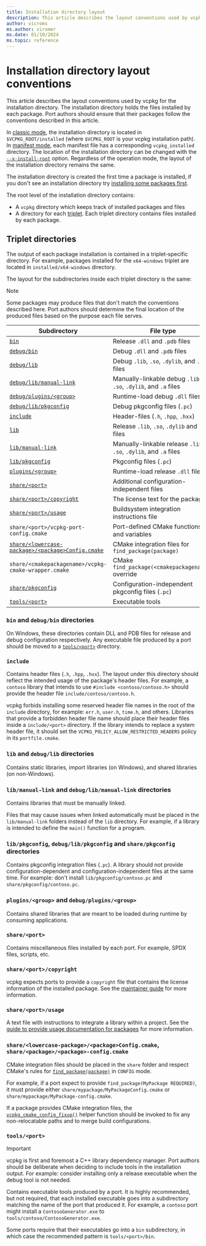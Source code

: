 ```yaml
---
title: Installation directory layout
description: This article describes the layout conventions used by vcpkg when copying build output into the installation directory.
author: vicroms
ms.author: viromer
ms.date: 01/10/2024
ms.topic: reference
---
```

# Installation directory layout conventions

This article describes the layout conventions used by vcpkg for the installation
directory. The installation directory holds the files installed by each package.
Port authors should ensure that their packages follow the conventions described
in this article.

In [classic mode](../users/classic-mode.md), the installation directory is
located in `$VCPKG_ROOT/installed` (where `$VCPKG_ROOT` is your vcpkg
installation path). In [manifest mode](../users/manifests.md), each manifest
file has a corresponding `vcpkg_installed` directory. The location of the
installation directory can be changed with the
[`--x-install-root`](../commands/common-options.md#install-root) option.
Regardless of the operation mode, the layout of the installation directory
remains the same.

The installation directory is created the first time a package is installed,
if you don't see an installation directory try 
[installing some packages first](../consume/manifest-mode.md).

The root level of the installation directory contains:

* A `vcpkg` directory which keeps track of installed packages and files
* A directory for each [triplet](../users/triplets.md). Each triplet directory
  contains files installed by each package.

## Triplet directories

The output of each package installation is contained in a triplet-specific directory.
For example, packages installed for the `x64-windows` triplet are located in
`installed/x64-windows` directory.

The layout for the subdirectories inside each triplet directory is the same:

> [!NOTE]
> Some packages may produce files that don't match the conventions described here.
> Port authors should determine the final location of the produced files based
> on the purpose each file serves.

| Subdirectory                                                       | File type                                                         |
| ------------------------------------------------------------------ | ----------------------------------------------------------------- |
| [`bin`](#layout-bin)                                               | Release `.dll` and `.pdb` files                                   |
| [`debug/bin`](#layout-bin)                                         | Debug `.dll` and `.pdb` files                                     |
| [`debug/lib`](#layout-lib)                                         | Debug `.lib`, `.so`, `.dylib`, and `.a` files                     |
| [`debug/lib/manual-link`](#layout-manual-link)                     | Manually-linkable debug `.lib`, `.so`, `.dylib`, and `.a` files   |
| [`debug/plugins/<group>`](#layout-plugins)                         | Runtime-load debug `.dll` files                                   |
| [`debug/lib/pkgconfig`](#layout-pkgconfig)                         | Debug pkgconfig files (`.pc`)                                     |
| [`include`](#layout-include)                                       | Header-files (`.h`, `.hpp`, `.hxx`)                               |
| [`lib`](#layout-lib)                                               | Release `.lib`, `.so`, `.dylib` and `.a` files                    |
| [`lib/manual-link`](#layout-manual-link)                           | Manually-linkable release `.lib`, `.so`, `.dylib`, and `.a` files |
| [`lib/pkgconfig`](#layout-pkgconfig)                               | Pkgconfig files (`.pc`)                                           |
| [`plugins/<group>`](#layout-plugins)                               | Runtime-load release `.dll` files                                 |
| [`share/<port>`](#layout-share)                                    | Additional configuration-independent files                        |
| [`share/<port>/copyright`](#layout-copyright)                      | The license text for the package                                  |
| [`share/<port>/usage`](#layout-usage)                              | Buildsystem integration instructions file                         |
| `share/<port>/vcpkg-port-config.cmake`                             | Port-defined CMake functions and variables                        |
| [`share/<lowercase-package>/<package>Config.cmake`](#layout-cmake) | CMake integration files for `find_package(package)`               |
| `share/<cmakepackagename>/vcpkg-cmake-wrapper.cmake`               | CMake `find_package(<cmakepackagename>)` override                 |
| [`share/pkgconfig`](#layout-pkgconfig)                             | Configuration-independent pkgconfig files (`.pc`)                 |
| [`tools/<port>`](#layout-tools)                                    | Executable tools                                                  |

### <a name="layout-bin"></a> `bin` and `debug/bin` directories

On Windows, these directories contain DLL and PDB files for release and debug configuration
respectively. Any executable file produced by a port should be moved to a
[`tools/<port>`](#layout-tools) directory.

### <a name="layout-include"></a> `include`

Contains header files (`.h`, `.hpp`, `.hxx`). The layout under this directory
should reflect the intended usage of the package's header files. For example, a `contoso`
library that intends to use `#include <contoso/contoso.h>` should provide the
header file `include/contoso/contoso.h`.

vcpkg forbids installing some reserved header file names in the root of the
`include` directory, for example: `err.h`, `user.h`, `time.h`, and others.
Libraries that provide a forbidden header file name should place their header
files inside a `include/<port>` directory. If the library intends to replace a
system header file, it should set the `VCPKG_POLICY_ALLOW_RESTRICTED_HEADERS`
policy in its `portfile.cmake`.

### <a name="layout-lib"></a> `lib` and `debug/lib` directories

Contains static libraries, import libraries (on Windows), and shared libraries
(on non-Windows).

### <a name="layout-manual-link"></a> `lib/manual-link` and `debug/lib/manual-link` directories

Contains libraries that must be manually linked.

Files that may cause issues when linked automatically must be placed in the
`lib/manual-link` folders instead of the `lib` directory. For example, if a
library is intended to define the `main()` function for a program.

### <a name="layout-pkgconfig"></a> `lib/pkgconfig`, `debug/lib/pkgconfig` and `share/pkgconfig` directories

Contains pkgconfig integration files (`.pc`). A library should not provide
configuration-dependent and configuration-independent files at the same time.
For example: don't install `lib/pkgconfig/contoso.pc` and `share/pkgconfig/contoso.pc`.

### <a name="layout-plugins"></a> `plugins/<group>` and `debug/plugins/<group>`

Contains shared libraries that are meant to be loaded during runtime by consuming
applications.

### <a name="layout-share"></a> `share/<port>`

Contains miscellaneous files installed by each port.
For example, SPDX files, scripts, etc.

### <a name="layout-copyright"></a> `share/<port>/copyright`

vcpkg expects ports to provide a `copyright` file that contains the license
information of the installed package. See the [maintainer
guide](../contributing/maintainer-guide.md#install-copyright-file)
for more information.

### <a name="layout-usage"></a> `share/<port>/usage`

A text file with instructions to integrate a library within a project.
See the [guide to provide usage documentation for packages](../maintainers/handling-usage-files.md)
for more information.

### <a name="layout-cmake"></a> `share/<lowercase-package>/<package>Config.cmake`, `share/<package>/<package>-config.cmake`

CMake integration files should be placed in the `share` folder and respect 
CMake's rules for
[`find_package(package)`](<https://cmake.org/cmake/help/latest/command/find_package.html#config-mode-search-procedure>)
in `CONFIG` mode.

For example, if a port expect to provide `find_package(MyPackage REQUIRED)`, it
must provide either `share/mypackage/MyPackageConfig.cmake` or `share/mypackage/MyPackage-config.cmake`.

If a package provides CMake integration files, the
[`vcpkg_cmake_config_fixup()`](../maintainers/functions/vcpkg_cmake_config_fixup.md)
helper function should be invoked to fix any non-relocatable paths and to merge
build configurations.

### <a name="layout-tools"></a> `tools/<port>`

> [!IMPORTANT]
> vcpkg is first and foremost a C++ library dependency manager. Port authors should
> be deliberate when deciding to include tools in the installation output. For example:
> consider installing only a release executable when the debug tool is not needed.

Contains executable tools produced by a port. It is highly recommended,
but not required, that each installed executable goes into a subdirectory
matching the name of the port that produced it. For example, a `contoso`
port might install a `ContosoGenerator.exe` to `tools/contoso/ContosoGenerator.exe`.

Some ports require that their executables go into a `bin` subdirectory, in which
case the recommended pattern is `tools/<port>/bin`.
